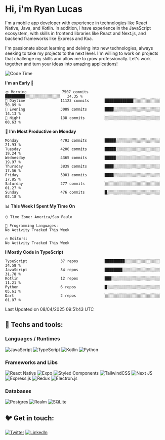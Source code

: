 # Hi, i'm Ryan Lucas

I'm a mobile app developer with experience in technologies like React Native, Java, and Kotlin.
In addition, I have experience in the JavaScript ecosystem, with skills in frontend libraries like React and Next.js, and backend frameworks like Express and Koa.

I'm passionate about learning and delving into new technologies, always seeking to take my projects to the next level. I'm willing to work on projects that challenge my skills and allow me to grow professionally. Let's work together and turn your ideas into amazing applications!


<!--START_SECTION:waka-->
![Code Time](http://img.shields.io/badge/Code%20Time-1%2C212%20hrs%2055%20mins-blue)

**I'm an Early 🐤** 

```text
🌞 Morning                7507 commits        █████████░░░░░░░░░░░░░░░░   34.35 % 
🌆 Daytime                11123 commits       █████████████░░░░░░░░░░░░   50.89 % 
🌃 Evening                3089 commits        ████░░░░░░░░░░░░░░░░░░░░░   14.13 % 
🌙 Night                  138 commits         ░░░░░░░░░░░░░░░░░░░░░░░░░   00.63 % 
```
📅 **I'm Most Productive on Monday** 

```text
Monday                   4793 commits        █████░░░░░░░░░░░░░░░░░░░░   21.93 % 
Tuesday                  4206 commits        █████░░░░░░░░░░░░░░░░░░░░   19.24 % 
Wednesday                4365 commits        █████░░░░░░░░░░░░░░░░░░░░   19.97 % 
Thursday                 3839 commits        ████░░░░░░░░░░░░░░░░░░░░░   17.56 % 
Friday                   3901 commits        ████░░░░░░░░░░░░░░░░░░░░░   17.85 % 
Saturday                 277 commits         ░░░░░░░░░░░░░░░░░░░░░░░░░   01.27 % 
Sunday                   476 commits         █░░░░░░░░░░░░░░░░░░░░░░░░   02.18 % 
```


📊 **This Week I Spent My Time On** 

```text
🕑︎ Time Zone: America/Sao_Paulo

💬 Programming Languages: 
No Activity Tracked This Week

🔥 Editors: 
No Activity Tracked This Week
```

**I Mostly Code in TypeScript** 

```text
TypeScript               37 repos            █████████░░░░░░░░░░░░░░░░   34.58 % 
JavaScript               34 repos            ████████░░░░░░░░░░░░░░░░░   31.78 % 
Kotlin                   12 repos            ███░░░░░░░░░░░░░░░░░░░░░░   11.21 % 
Python                   6 repos             █░░░░░░░░░░░░░░░░░░░░░░░░   05.61 % 
Dart                     2 repos             ░░░░░░░░░░░░░░░░░░░░░░░░░   01.87 % 
```




 Last Updated on 08/04/2025 09:51:43 UTC
<!--END_SECTION:waka-->

## 🔧 Techs and tools: 

### Languages / Runtimes
![JavaScript](https://img.shields.io/badge/javascript-%23323330.svg?style=for-the-badge&logo=javascript&logoColor=%23F7DF1E)
![TypeScript](https://img.shields.io/badge/typescript-%23007ACC.svg?style=for-the-badge&logo=typescript&logoColor=white)
![Kotlin](https://img.shields.io/badge/kotlin-%230095D5.svg?style=for-the-badge&logo=kotlin&logoColor=white) ![Python](https://img.shields.io/badge/python-3670A0?style=for-the-badge&logo=python&logoColor=ffdd54)

### Frameworks and Libs
![React Native](https://img.shields.io/badge/react_native-%2320232a.svg?style=for-the-badge&logo=react&logoColor=%2361DAFB)
![Expo](https://img.shields.io/badge/expo-1C1E24?style=for-the-badge&logo=expo&logoColor=#D04A37)
![Styled Components](https://img.shields.io/badge/styled--components-DB7093?style=for-the-badge&logo=styled-components&logoColor=white)
![TailwindCSS](https://img.shields.io/badge/tailwindcss-%2338B2AC.svg?style=for-the-badge&logo=tailwind-css&logoColor=white)
![Next JS](https://img.shields.io/badge/Next-black?style=for-the-badge&logo=next.js&logoColor=white)
![Express.js](https://img.shields.io/badge/express.js-%23404d59.svg?style=for-the-badge&logo=express&logoColor=%2361DAFB)
![Redux](https://img.shields.io/badge/redux-%23593d88.svg?style=for-the-badge&logo=redux&logoColor=white)
![Electron.js](https://img.shields.io/badge/Electron-191970?style=for-the-badge&logo=Electron&logoColor=white)

### Databases
![Postgres](https://img.shields.io/badge/postgres-%23316192.svg?style=for-the-badge&logo=postgresql&logoColor=white)
![Realm](https://img.shields.io/badge/Realm-39477F?style=for-the-badge&logo=realm&logoColor=white)
![SQLite](https://img.shields.io/badge/sqlite-%2307405e.svg?style=for-the-badge&logo=sqlite&logoColor=white)

## 🐦 Get in touch:

[![Twitter](https://img.shields.io/badge/Twitter-%231DA1F2.svg?style=for-the-badge&logo=Twitter&logoColor=white)](https://twitter.com/ryangst_)
[![LinkedIn](https://img.shields.io/badge/linkedin-%230077B5.svg?style=for-the-badge&logo=linkedin&logoColor=white)](https://www.linkedin.com/in/ryan-lucas-machado/)
